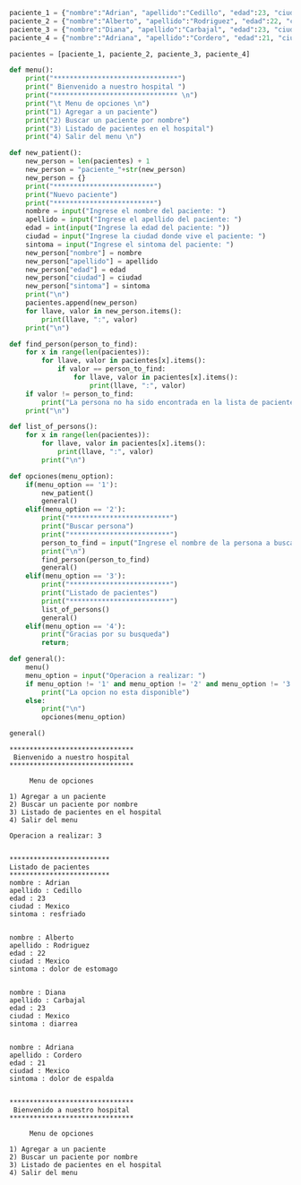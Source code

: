

```python
paciente_1 = {"nombre":"Adrian", "apellido":"Cedillo", "edad":23, "ciudad":"Mexico", "sintoma":"resfriado"}
paciente_2 = {"nombre":"Alberto", "apellido":"Rodriguez", "edad":22, "ciudad":"Mexico", "sintoma":"dolor de estomago"}
paciente_3 = {"nombre":"Diana", "apellido":"Carbajal", "edad":23, "ciudad":"Mexico", "sintoma":"diarrea"}
paciente_4 = {"nombre":"Adriana", "apellido":"Cordero", "edad":21, "ciudad":"Mexico", "sintoma":"dolor de espalda"}

pacientes = [paciente_1, paciente_2, paciente_3, paciente_4]
```


```python
def menu():
    print("*******************************")
    print(" Bienvenido a nuestro hospital ")
    print("******************************* \n")
    print("\t Menu de opciones \n")
    print("1) Agregar a un paciente")
    print("2) Buscar un paciente por nombre")
    print("3) Listado de pacientes en el hospital")
    print("4) Salir del menu \n")
```


```python
def new_patient():
    new_person = len(pacientes) + 1
    new_person = "paciente_"+str(new_person)
    new_person = {}
    print("*************************")
    print("Nuevo paciente")
    print("*************************")
    nombre = input("Ingrese el nombre del paciente: ")
    apellido = input("Ingrese el apellido del paciente: ")
    edad = int(input("Ingrese la edad del paciente: "))
    ciudad = input("Ingrese la ciudad donde vive el paciente: ")
    sintoma = input("Ingrese el sintoma del paciente: ")
    new_person["nombre"] = nombre
    new_person["apellido"] = apellido
    new_person["edad"] = edad
    new_person["ciudad"] = ciudad
    new_person["sintoma"] = sintoma
    print("\n")
    pacientes.append(new_person)
    for llave, valor in new_person.items():
        print(llave, ":", valor)
    print("\n")
```


```python
def find_person(person_to_find):
    for x in range(len(pacientes)):
        for llave, valor in pacientes[x].items():
            if valor == person_to_find:
                for llave, valor in pacientes[x].items():                    
                    print(llave, ":", valor)
    if valor != person_to_find:
        print("La persona no ha sido encontrada en la lista de pacientes ")
    print("\n")
```


```python
def list_of_persons():
    for x in range(len(pacientes)):
        for llave, valor in pacientes[x].items():
            print(llave, ":", valor)
        print("\n")
```


```python
def opciones(menu_option):
    if(menu_option == '1'):
        new_patient()
        general()
    elif(menu_option == '2'):
        print("*************************")
        print("Buscar persona")
        print("*************************")
        person_to_find = input("Ingrese el nombre de la persona a buscar: ")
        print("\n")
        find_person(person_to_find)
        general()
    elif(menu_option == '3'):
        print("*************************")
        print("Listado de pacientes")
        print("*************************")
        list_of_persons()
        general()
    elif(menu_option == '4'):
        print("Gracias por su busqueda")
        return;
```


```python
def general():
    menu()
    menu_option = input("Operacion a realizar: ")
    if menu_option != '1' and menu_option != '2' and menu_option != '3' and menu_option != '4':
        print("La opcion no esta disponible")
    else:
        print("\n")
        opciones(menu_option)
```


```python
general()
```

    *******************************
     Bienvenido a nuestro hospital 
    ******************************* 
    
    	 Menu de opciones 
    
    1) Agregar a un paciente
    2) Buscar un paciente por nombre
    3) Listado de pacientes en el hospital
    4) Salir del menu 
    
    Operacion a realizar: 3
    
    
    *************************
    Listado de pacientes
    *************************
    nombre : Adrian
    apellido : Cedillo
    edad : 23
    ciudad : Mexico
    sintoma : resfriado
    
    
    nombre : Alberto
    apellido : Rodriguez
    edad : 22
    ciudad : Mexico
    sintoma : dolor de estomago
    
    
    nombre : Diana
    apellido : Carbajal
    edad : 23
    ciudad : Mexico
    sintoma : diarrea
    
    
    nombre : Adriana
    apellido : Cordero
    edad : 21
    ciudad : Mexico
    sintoma : dolor de espalda
    
    
    *******************************
     Bienvenido a nuestro hospital 
    ******************************* 
    
    	 Menu de opciones 
    
    1) Agregar a un paciente
    2) Buscar un paciente por nombre
    3) Listado de pacientes en el hospital
    4) Salir del menu 
    



```python

```
